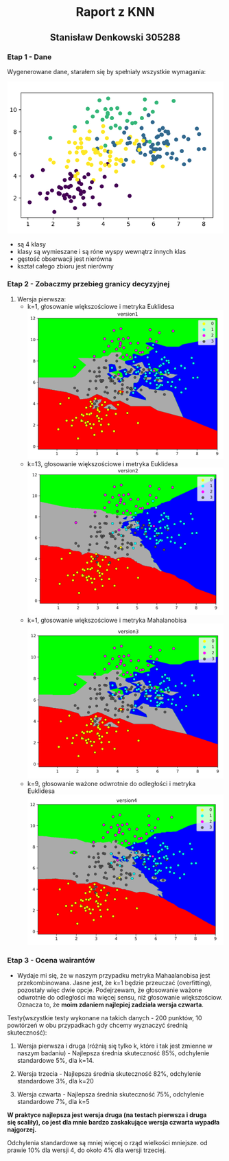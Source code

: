 <h1 align=center>Raport z KNN</h1>
<h2 align=center>Stanisław Denkowski 305288</h2>

### Etap 1 - Dane
Wygenerowane dane, starałem się by spełniały wszystkie wymagania:

![data](data.png)

* są 4 klasy
* klasy są wymieszane i są róne wyspy wewnątrz innych klas
* gęstość obserwacji jest nierówna
* kształ całego zbioru jest nierówny


### Etap 2 - Zobaczmy przebieg granicy decyzyjnej

1. Wersja pierwsza:
    * k=1, głosowanie większościowe i metryka Euklidesa
    ![version1](version1.png)
    * k=13, głosowanie większościowe i metryka Euklidesa
    ![version2](version2.png)
    * k=1, głosowanie większościowe i metryka Mahalanobisa
    ![version3](version3.png)
    * k=9, głosowanie ważone odwrotnie do odległości i metryka Euklidesa
    ![version4](version4.png)

### Etap 3 - Ocena wairantów

* Wydaje mi się, że w naszym przypadku metryka Mahaalanobisa jest przekombinowana. Jasne jest, że k=1 będzie przeuczać (overfitting), pozostały więc dwie opcje. Podejrzewam, że głosowanie ważone odwrotnie do odległości ma więcej sensu, niż głosowanie większościow. Oznacza to, że **moim zdaniem najlepiej zadziała wersja czwarta**.

Testy(wszystkie testy wykonane na takich danych - 200 punktów, 10 powtórzeń w obu przypadkach gdy chcemy wyznaczyć średnią skuteczność):
1. Wersja pierwsza i druga (różnią się tylko k, które i tak jest zmienne w naszym badaniu) - Najlepsza średnia skuteczność 85%, odchylenie standardowe 5%, dla k=14.

2. Wersja trzecia  - Najlepsza średnia skuteczność 82%, odchylenie standardowe 3%, dla k=20

3. Wersja czwarta  - Najlepsza średnia skuteczność 75%, odchylenie standardowe 7%, dla k=5

**W praktyce najlepsza jest wersja druga (na testach pierwsza i druga się scaliły), co jest dla mnie bardzo zaskakujące wersja czwarta wypadła najgorzej.**

Odchylenia standardowe są mniej więcej o rząd wielkości mniejsze. od prawie 10% dla wersji 4, do około 4% dla wersji trzeciej.
